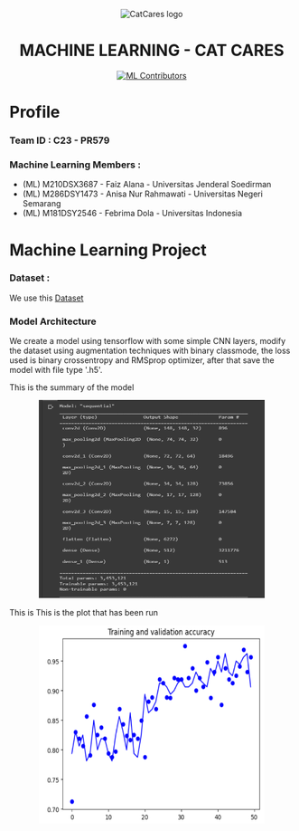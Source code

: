 <p align="center">
  <img src="https://github.com/CatCares/CatCares_CC/assets/133958617/32bea8d2-77d7-41f6-b219-742e21e204f2" alt="CatCares logo" height="200" />
</p>

<h1 align="center">MACHINE LEARNING - CAT CARES</h1>

<div align="center">

[![ML Contributors](https://img.shields.io/github/contributors/CatCares/CatCares_ML?color=blue)](#mlcontributors)
</div>

# Profile 

### Team ID : C23 - PR579

### Machine Learning Members :

* (ML) M210DSX3687 - Faiz Alana - Universitas Jenderal Soedirman
* (ML) M286DSY1473 - Anisa Nur Rahmawati - Universitas Negeri Semarang
* (ML) M181DSY2546 - Febrima Dola - Universitas Indonesia


# Machine Learning Project 

### Dataset :
We use this [Dataset](https://drive.google.com/drive/folders/1qH0IgxUk5CcmJmTGipvNLBR9z_BK2syp?usp=drive_link)

### Model Architecture 
We create a model using tensorflow with some simple CNN layers, modify the dataset using augmentation techniques with binary classmode, the loss used is binary crossentropy and RMSprop optimizer, after that save the model with file type '.h5'.

This is the summary of the model 
<p align="center">
  <img width="400" height="350" src="https://github.com/CatCares/CatCares_ML/blob/main/Model%20Architecture.png">
</p>


This is This is the plot that has been run
<p align="center">
  <img width="400" height="350" src="https://github.com/CatCares/CatCares_ML/blob/main/Plot%20accuracy.png">
</p>


